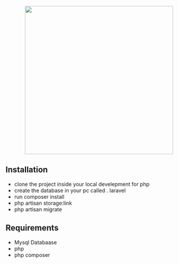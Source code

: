<p align="center">
    <a href="https://laravel.com" target="_blank">
        <img src="https://raw.githubusercontent.com/laravel/art/master/logo-lockup/5%20SVG/2%20CMYK/1%20Full%20Color/laravel-logolockup-cmyk-red.svg" width="400">
    </a>
</p>


## Installation

- clone the project inside your local develepment for php
- create the database in your pc called . laravel
- run composer install
- php artisan storage:link
- php artisan migrate


## Requirements

- Mysql Databaase
- php
- php composer
